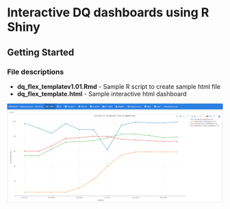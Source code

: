 # Interactive DQ dashboards using R Shiny
## Getting Started

### File descriptions
* **dq_flex_templatev1.01.Rmd** - Sample R script to create sample html file 
* **dq_flex_template.html** - Sample interactive html dashboard 

![Alt text](DQ_dashboard/screenshot/screenshot.PNG?raw=true)


